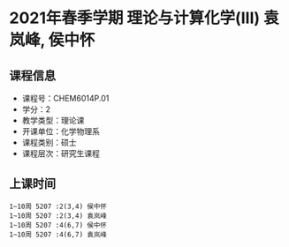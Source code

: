 # 2021年春季学期 理论与计算化学(III) 袁岚峰, 侯中怀






## 课程信息

- 课程号：CHEM6014P.01
- 学分：2
- 教学类型：理论课
- 开课单位：化学物理系
- 课程类别：硕士
- 课程层次：研究生课程

## 上课时间

```
1~10周 5207 :2(3,4) 侯中怀
1~10周 5207 :2(3,4) 袁岚峰
1~10周 5207 :4(6,7) 侯中怀
1~10周 5207 :4(6,7) 袁岚峰
```


